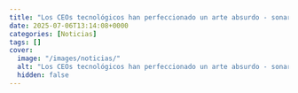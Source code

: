 ```yaml
---
title: "Los CEOs tecnológicos han perfeccionado un arte absurdo - sonar inteligentes sin decir absolutamente nada"
date: 2025-07-06T13:14:08+0000
categories: [Noticias]
tags: []
cover:
  image: "/images/noticias/"
  alt: "Los CEOs tecnológicos han perfeccionado un arte absurdo - sonar inteligentes sin decir absolutamente nada"
  hidden: false
---
```



